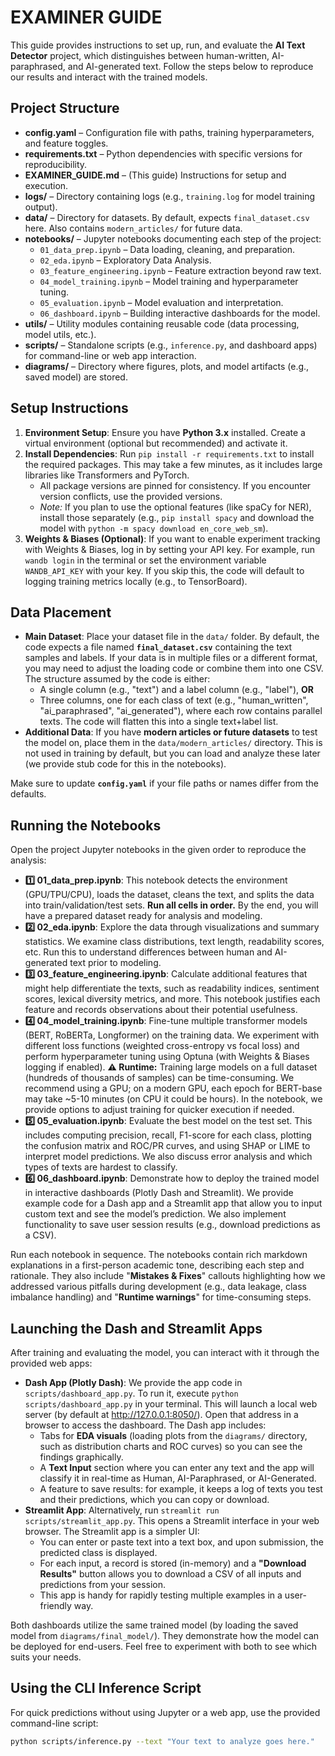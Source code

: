 # EXAMINER GUIDE

This guide provides instructions to set up, run, and evaluate the **AI Text Detector** project, which distinguishes between human-written, AI-paraphrased, and AI-generated text. Follow the steps below to reproduce our results and interact with the trained models.

## Project Structure

- **config.yaml** – Configuration file with paths, training hyperparameters, and feature toggles.
- **requirements.txt** – Python dependencies with specific versions for reproducibility.
- **EXAMINER_GUIDE.md** – (This guide) Instructions for setup and execution.
- **logs/** – Directory containing logs (e.g., `training.log` for model training output).
- **data/** – Directory for datasets. By default, expects `final_dataset.csv` here. Also contains `modern_articles/` for future data.
- **notebooks/** – Jupyter notebooks documenting each step of the project:
  - `01_data_prep.ipynb` – Data loading, cleaning, and preparation.
  - `02_eda.ipynb` – Exploratory Data Analysis.
  - `03_feature_engineering.ipynb` – Feature extraction beyond raw text.
  - `04_model_training.ipynb` – Model training and hyperparameter tuning.
  - `05_evaluation.ipynb` – Model evaluation and interpretation.
  - `06_dashboard.ipynb` – Building interactive dashboards for the model.
- **utils/** – Utility modules containing reusable code (data processing, model utils, etc.).
- **scripts/** – Standalone scripts (e.g., `inference.py`, and dashboard apps) for command-line or web app interaction.
- **diagrams/** – Directory where figures, plots, and model artifacts (e.g., saved model) are stored.

## Setup Instructions

1. **Environment Setup**: Ensure you have **Python 3.x** installed. Create a virtual environment (optional but recommended) and activate it.
2. **Install Dependencies**: Run `pip install -r requirements.txt` to install the required packages. This may take a few minutes, as it includes large libraries like Transformers and PyTorch.
   - All package versions are pinned for consistency. If you encounter version conflicts, use the provided versions.
   - *Note:* If you plan to use the optional features (like spaCy for NER), install those separately (e.g., `pip install spacy` and download the model with `python -m spacy download en_core_web_sm`).
3. **Weights & Biases (Optional)**: If you want to enable experiment tracking with Weights & Biases, log in by setting your API key. For example, run `wandb login` in the terminal or set the environment variable `WANDB_API_KEY` with your key. If you skip this, the code will default to logging training metrics locally (e.g., to TensorBoard).

## Data Placement

- **Main Dataset**: Place your dataset file in the `data/` folder. By default, the code expects a file named **`final_dataset.csv`** containing the text samples and labels. If your data is in multiple files or a different format, you may need to adjust the loading code or combine them into one CSV. The structure assumed by the code is either:
  - A single column (e.g., "text") and a label column (e.g., "label"), **OR**
  - Three columns, one for each class of text (e.g., "human_written", "ai_paraphrased", "ai_generated"), where each row contains parallel texts. The code will flatten this into a single text+label list.
- **Additional Data**: If you have **modern articles or future datasets** to test the model on, place them in the `data/modern_articles/` directory. This is not used in training by default, but you can load and analyze these later (we provide stub code for this in the notebooks).

Make sure to update **`config.yaml`** if your file paths or names differ from the defaults.

## Running the Notebooks

Open the project Jupyter notebooks in the given order to reproduce the analysis:

- **1️⃣ 01_data_prep.ipynb**: This notebook detects the environment (GPU/TPU/CPU), loads the dataset, cleans the text, and splits the data into train/validation/test sets. **Run all cells in order.** By the end, you will have a prepared dataset ready for analysis and modeling.
- **2️⃣ 02_eda.ipynb**: Explore the data through visualizations and summary statistics. We examine class distributions, text length, readability scores, etc. Run this to understand differences between human and AI-generated text prior to modeling.
- **3️⃣ 03_feature_engineering.ipynb**: Calculate additional features that might help differentiate the texts, such as readability indices, sentiment scores, lexical diversity metrics, and more. This notebook justifies each feature and records observations about their potential usefulness.
- **4️⃣ 04_model_training.ipynb**: Fine-tune multiple transformer models (BERT, RoBERTa, Longformer) on the training data. We experiment with different loss functions (weighted cross-entropy vs focal loss) and perform hyperparameter tuning using Optuna (with Weights & Biases logging if enabled). **⚠️ Runtime:** Training large models on a full dataset (hundreds of thousands of samples) can be time-consuming. We recommend using a GPU; on a modern GPU, each epoch for BERT-base may take ~5-10 minutes (on CPU it could be hours). In the notebook, we provide options to adjust training for quicker execution if needed.
- **5️⃣ 05_evaluation.ipynb**: Evaluate the best model on the test set. This includes computing precision, recall, F1-score for each class, plotting the confusion matrix and ROC/PR curves, and using SHAP or LIME to interpret model predictions. We also discuss error analysis and which types of texts are hardest to classify.
- **6️⃣ 06_dashboard.ipynb**: Demonstrate how to deploy the trained model in interactive dashboards (Plotly Dash and Streamlit). We provide example code for a Dash app and a Streamlit app that allow you to input custom text and see the model’s prediction. We also implement functionality to save user session results (e.g., download predictions as a CSV).

Run each notebook in sequence. The notebooks contain rich markdown explanations in a first-person academic tone, describing each step and rationale. They also include "**Mistakes & Fixes**" callouts highlighting how we addressed various pitfalls during development (e.g., data leakage, class imbalance handling) and "**Runtime warnings**" for time-consuming steps.

## Launching the Dash and Streamlit Apps

After training and evaluating the model, you can interact with it through the provided web apps:

- **Dash App (Plotly Dash)**: We provide the app code in `scripts/dashboard_app.py`. To run it, execute `python scripts/dashboard_app.py` in your terminal. This will launch a local web server (by default at http://127.0.0.1:8050/). Open that address in a browser to access the dashboard. The Dash app includes:
  - Tabs for **EDA visuals** (loading plots from the `diagrams/` directory, such as distribution charts and ROC curves) so you can see the findings graphically.
  - A **Text Input** section where you can enter any text and the app will classify it in real-time as Human, AI-Paraphrased, or AI-Generated.
  - A feature to save results: for example, it keeps a log of texts you test and their predictions, which you can copy or download.
- **Streamlit App**: Alternatively, run `streamlit run scripts/streamlit_app.py`. This opens a Streamlit interface in your web browser. The Streamlit app is a simpler UI:
  - You can enter or paste text into a text box, and upon submission, the predicted class is displayed.
  - For each input, a record is stored (in-memory) and a **"Download Results"** button allows you to download a CSV of all inputs and predictions from your session.
  - This app is handy for rapidly testing multiple examples in a user-friendly way.

Both dashboards utilize the same trained model (by loading the saved model from `diagrams/final_model/`). They demonstrate how the model can be deployed for end-users. Feel free to experiment with both to see which suits your needs.

## Using the CLI Inference Script

For quick predictions without using Jupyter or a web app, use the provided command-line script:

```bash
python scripts/inference.py --text "Your text to analyze goes here."
